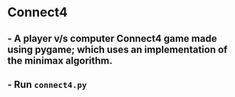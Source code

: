 # **Connect4**

## **- A player v/s computer Connect4 game made using pygame; which uses an implementation of the minimax algorithm.**
## **- Run ``connect4.py``**